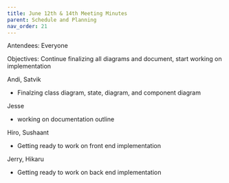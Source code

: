 ```yaml
---
title: June 12th & 14th Meeting Minutes
parent: Schedule and Planning
nav_order: 21
---
```


Antendees: Everyone

Objectives: Continue finalizing all diagrams and document, start working on implementation

Andi, Satvik
- Finalzing class diagram, state, diagram, and component diagram

Jesse
- working on documentation outline

Hiro, Sushaant
- Getting ready to work on front end implementation

Jerry, Hikaru
- Getting ready to work on back end implementation
